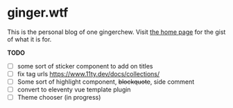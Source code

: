 # ginger.wtf

This is the personal blog of one gingerchew. Visit [the home page](https://ginger.wtf) for the gist of what it is for.

**TODO**

- [ ] some sort of sticker component to add on titles
- [ ] fix tag urls https://www.11ty.dev/docs/collections/
- [ ] Some sort of highlight component, ~~blockquote~~, side comment
- [ ] convert to eleventy vue template plugin
- [ ] Theme chooser (in progress)